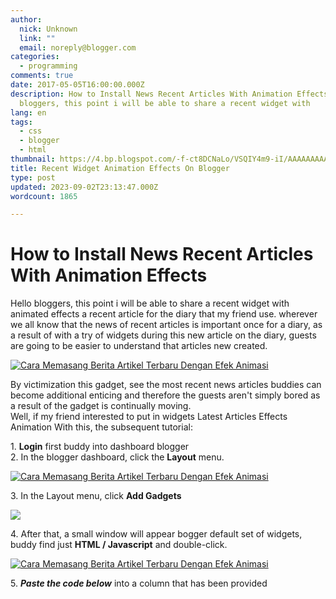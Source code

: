 ```yaml
---
author:
  nick: Unknown
  link: ""
  email: noreply@blogger.com
categories:
  - programming
comments: true
date: 2017-05-05T16:00:00.000Z
description: How to Install News Recent Articles With Animation Effects Hello
  bloggers, this point i will be able to share a recent widget with
lang: en
tags:
  - css
  - blogger
  - html
thumbnail: https://4.bp.blogspot.com/-f-ct8DCNaLo/VSQIY4m9-iI/AAAAAAAAA-c/ZMxcl6H0S60/s1600/recent_posts.jpg
title: Recent Widget Animation Effects On Blogger
type: post
updated: 2023-09-02T23:13:47.000Z
wordcount: 1865

---
```


How to Install News Recent Articles With Animation Effects
==========================================================

Hello bloggers, this point i will be able to share a recent widget with animated effects a recent article for the diary that my friend use. wherever we all know that the news of recent articles is important once for a diary, as a result of with a try of widgets during this new article on the diary, guests are going to be easier to understand that articles new created.  
  
  

[![Cara Memasang Berita Artikel Terbaru Dengan Efek Animasi](https://4.bp.blogspot.com/-f-ct8DCNaLo/VSQIY4m9-iI/AAAAAAAAA-c/ZMxcl6H0S60/s1600/recent_posts.jpg "How to Install News Recent Articles With Animation Effects")](http://4.bp.blogspot.com/-f-ct8DCNaLo/VSQIY4m9-iI/AAAAAAAAA-c/ZMxcl6H0S60/s1600/recent_posts.jpg)

  
  
By victimization this gadget, see the most recent news articles buddies can become additional enticing and therefore the guests aren't simply bored as a result of the gadget is continually moving.  
Well, if my friend interested to put in widgets Latest Articles Effects Animation With this, the subsequent tutorial:  
  
1\. **Login** first buddy into dashboard blogger  
2\. In the blogger dashboard, click the **Layout** menu.  
  

[![Cara Memasang Berita Artikel Terbaru Dengan Efek Animasi](https://3.bp.blogspot.com/-a3GaTS9s-tY/VSQK9XxfbiI/AAAAAAAAA-w/EyhJjPprFxE/s1600/Screenshot_20.png "How to Install News Recent Articles With Animation Effects")](http://3.bp.blogspot.com/-a3GaTS9s-tY/VSQK9XxfbiI/AAAAAAAAA-w/EyhJjPprFxE/s1600/Screenshot_20.png)

3\. In the Layout menu, click **Add Gadgets**  
  

[![](https://2.bp.blogspot.com/-IMUmChHuG0Q/VSQK6TInJnI/AAAAAAAAA-o/jsRTN0f9sUs/s1600/Screenshot_1.png)](http://2.bp.blogspot.com/-IMUmChHuG0Q/VSQK6TInJnI/AAAAAAAAA-o/jsRTN0f9sUs/s1600/Screenshot_1.png)

4\. After that, a small window will appear bogger default set of widgets, buddy find just **HTML / Javascript** and double-click.  
  
  

[![Cara Memasang Berita Artikel Terbaru Dengan Efek Animasi](https://2.bp.blogspot.com/-L6020LFPtpU/VSQK_ZCc4HI/AAAAAAAAA-4/2MZdFRkTKSI/s1600/Screenshot_21.png "How to Install News Recent Articles With Animation Effects")](http://2.bp.blogspot.com/-L6020LFPtpU/VSQK_ZCc4HI/AAAAAAAAA-4/2MZdFRkTKSI/s1600/Screenshot_21.png)

  
5\. **_Paste the code below_** into a column that has been provided  
  
  

> <style type = "text / css">  
> #rp\_plus\_img {height: 377px;}  
> #rp\_plus\_img li {height: 60px; padding: 5px; list-style: none;  
> background-color: **#FFFFFF;**  
> border: 1px solid **#0090ff;}**  
> #rp\_plus\_img a {color: **#0090ff;}**  
> #rp\_plus\_img .news-title {display: block; font-weight: bold; margin-bottom: 4px; font-size: 11px;  
> text-align: justify;  
> \-moz-border-radius: 5px;}  
> #rp\_plus\_img img {float: left; margin-right: 14px; padding: 4px; border: 1px solid # 00000; width: 55px; height: 55px;}  
> </ style>  
> <script type = "text / javascript" src = "http://ajax.googleapis.com/ajax/libs/jquery/1.4.2/jquery.min.js"> </ script>  
> <script type = "text / javascript" src = "https://sites.google.com/site/unwanted86/javascript/recentpost.js"> </ script>  
> <script type = "text / javascript">  
> var speed = 1500;  
> var pause = 3500;  
> $ (document) .ready (function () {  
> rpnewsticker ();  
> interval = setInterval (rpnewsticker, pause);  
> });  
> </ script>  
> <ul id = "rp\_plus\_img">  
> <script style = "text / javascript">  
> numposts var = 5;  
> var NUMCHARS = 0;  
> </ script>  
> <script src = "/ feeds / posts / default? orderby = published & alt = json-in-script and callback = rpthumbnt"> </ script>

  
6\. Buddy can change the widget's color to match the color of your blog by changing the color code that I gave **bold text** above.  
5\. After the settings finished, finally click **Save.**  
  

**Under this Widget Display News Recent Articles With Animation Effects**

[![Cara Memasang Berita Artikel Terbaru Dengan Efek Animasi](https://4.bp.blogspot.com/-Aryoiq3r3sk/VSQLRTxL-6I/AAAAAAAAA_A/NvYFIq24DwU/s1600/Screenshot_3.png "How to Install News Recent Articles With Animation Effects")](http://4.bp.blogspot.com/-Aryoiq3r3sk/VSQLRTxL-6I/AAAAAAAAA_A/NvYFIq24DwU/s1600/Screenshot_3.png)

  
Hopefully this text light-weight web log tutorial is helpful for all bloggers, if you have got queries or criticism and suggestions, man will write it within the comments field within the bottom of this text. thanks for visiting.